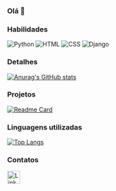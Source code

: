 ### Olá 👋



### Habilidades

![Python](https://img.shields.io/badge/python-grey?style=for-the-badge&logo=python)
![HTML](https://img.shields.io/badge/html-white?style=for-the-badge&logo=html5)
![CSS](https://img.shields.io/badge/css-red?style=for-the-badge&logo=css3)
![Django](https://img.shields.io/badge/django-blue?style=for-the-badge&logo=django)

### Detalhes

[![Anurag's GitHub stats](https://github-readme-stats.vercel.app/api?username=guicamargo19&show_icons=true&theme=dark)](https://github.com/anuraghazra/github-readme-stats)

### Projetos

[![Readme Card](https://github-readme-stats.vercel.app/api/pin/?username=guicamargo19&repo=site_gtatelie&theme=dark)](https://github.com/anuraghazra/github-readme-stats)


### Linguagens utilizadas

[![Top Langs](https://github-readme-stats.vercel.app/api/top-langs/?username=guicamargo19&layout=compact)](https://github.com/anuraghazra/github-readme-stats)

### Contatos

[<img src='https://img.shields.io/badge/LinkedIn-007785?style=for-the-badge&logo=linkedin&logoColor=white' alt='Linkedin' height='30'>](https://www.linkedin.com/in/guilherme-ferreira-camargo/)
